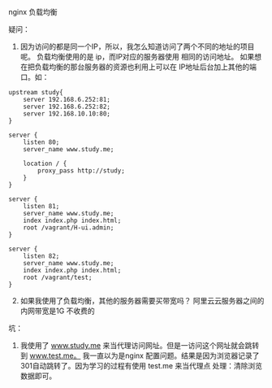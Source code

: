 nginx 负载均衡

疑问：
1. 因为访问的都是同一个IP，所以，我怎么知道访问了两个不同的地址的项目呢。
    负载均衡使用的是 ip，而IP对应的服务器使用 相同的访问地址。
    如果想在把负载均衡的那台服务器的资源也利用上可以在 IP地址后台加上其他的端口。如：

```base
upstream study{
    server 192.168.6.252:81;
    server 192.168.6.252:82;
    server 192.168.10.10:80;
}

server {
    listen 80;
    server_name www.study.me;

    location / {
        proxy_pass http://study;
    }
}

server {
    listen 81;
    server_name www.study.me;
    index index.php index.html;
    root /vagrant/H-ui.admin;
}

server {
    listen 82;
    server_name www.study.me;
    index index.php index.html;
    root /vagrant/test;
}

```

2. 如果我使用了负载均衡，其他的服务器需要买带宽吗？
    阿里云云服务器之间的内网带宽是1G 不收费的

坑：

1. 我使用了 www.study.me 来当代理访问网址。但是一访问这个网址就会跳转到 www.test.me。
    我一直以为是nginx 配置问题。结果是因为浏览器记录了301自动跳转了。因为学习的过程有使用 test.me 来当代理点
    处理：清除浏览数据即可。



